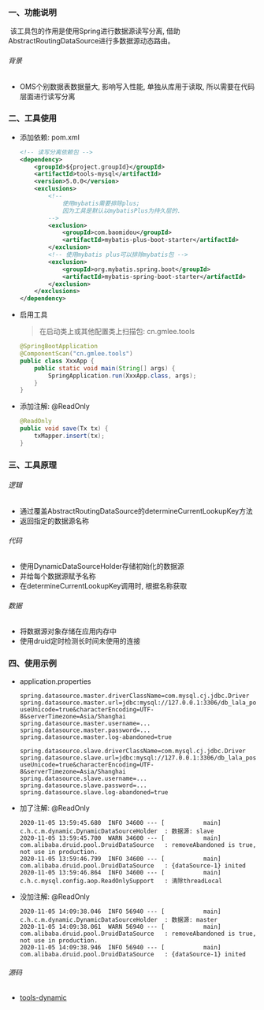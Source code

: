 

### 一、功能说明

​		该工具包的作用是使用Spring进行数据源读写分离, 借助AbstractRoutingDataSource进行多数据源动态路由。

###### 背景

- OMS个别数据表数据量大, 影响写入性能, 单独从库用于读取, 所以需要在代码层面进行读写分离



### 二、工具使用

- 添加依赖: pom.xml

    ```xml
    <!-- 读写分离依赖包 -->
    <dependency>
        <groupId>${project.groupId}</groupId>
        <artifactId>tools-mysql</artifactId>
        <version>5.0.0</version>
        <exclusions>
            <!-- 
            	使用mybatis需要排除plus;
            	因为工具是默认以mybatisPlus为持久层的.
            -->
            <exclusion>
                <groupId>com.baomidou</groupId>
                <artifactId>mybatis-plus-boot-starter</artifactId>
            </exclusion>
            <!-- 使用mybatis plus可以排除mybatis包 -->
            <exclusion>
                <groupId>org.mybatis.spring.boot</groupId>
                <artifactId>mybatis-spring-boot-starter</artifactId>
            </exclusion>
        </exclusions>
    </dependency>
    ```

- 启用工具

  > 在启动类上或其他配置类上扫描包: cn.gmlee.tools

  ```java
  @SpringBootApplication
  @ComponentScan("cn.gmlee.tools")
  public class XxxApp {
      public static void main(String[] args) {
          SpringApplication.run(XxxApp.class, args);
      }
  }
  ```


- 添加注解: @ReadOnly

  ```java
  @ReadOnly
  public void save(Tx tx) {
      txMapper.insert(tx);
  }
  ```

  




### 三、工具原理

###### 逻辑

- 通过覆盖AbstractRoutingDataSource的determineCurrentLookupKey方法
- 返回指定的数据源名称



###### 代码

- 使用DynamicDataSourceHolder存储初始化的数据源
- 并给每个数据源赋予名称
- 在determineCurrentLookupKey调用时, 根据名称获取



###### 数据

- 将数据源对象存储在应用内存中
- 使用druid定时检测长时间未使用的连接



### 四、使用示例

- application.properties

  ```properties
  spring.datasource.master.driverClassName=com.mysql.cj.jdbc.Driver
  spring.datasource.master.url=jdbc:mysql://127.0.0.1:3306/db_lala_pos?useUnicode=true&characterEncoding=UTF-8&serverTimezone=Asia/Shanghai
  spring.datasource.master.username=...
  spring.datasource.master.password=...
  spring.datasource.master.log-abandoned=true
  
  spring.datasource.slave.driverClassName=com.mysql.cj.jdbc.Driver
  spring.datasource.slave.url=jdbc:mysql://127.0.0.1:3306/db_lala_pos?useUnicode=true&characterEncoding=UTF-8&serverTimezone=Asia/Shanghai
  spring.datasource.slave.username=...
  spring.datasource.slave.password=...
  spring.datasource.slave.log-abandoned=true
  ```

- 加了注解: @ReadOnly

  ```
  2020-11-05 13:59:45.680  INFO 34600 --- [           main] c.h.c.m.dynamic.DynamicDataSourceHolder  : 数据源: slave
  2020-11-05 13:59:45.700  WARN 34600 --- [           main] com.alibaba.druid.pool.DruidDataSource   : removeAbandoned is true, not use in production.
  2020-11-05 13:59:46.799  INFO 34600 --- [           main] com.alibaba.druid.pool.DruidDataSource   : {dataSource-1} inited
  2020-11-05 13:59:46.864  INFO 34600 --- [           main] c.h.c.mysql.config.aop.ReadOnlySupport   : 清除threadLocal
  ```

- 没加注解: @ReadOnly

  ```
  2020-11-05 14:09:38.046  INFO 56940 --- [           main] c.h.c.m.dynamic.DynamicDataSourceHolder  : 数据源: master
  2020-11-05 14:09:38.061  WARN 56940 --- [           main] com.alibaba.druid.pool.DruidDataSource   : removeAbandoned is true, not use in production.
  2020-11-05 14:09:38.946  INFO 56940 --- [           main] com.alibaba.druid.pool.DruidDataSource   : {dataSource-1} inited
  ```


###### 源码

- [tools-dynamic](https://github.com/Jason8080/demo/tree/master/common-dynamic/)

